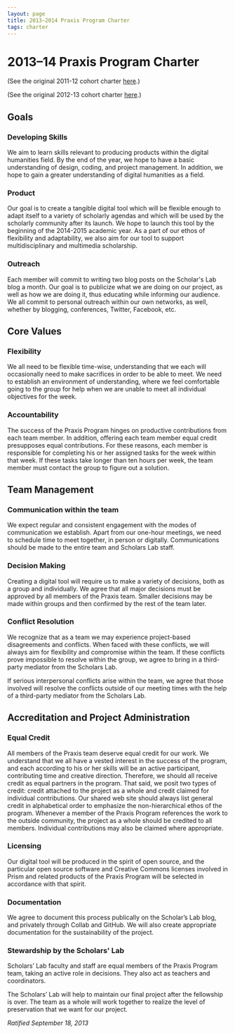 ```yaml
---
layout: page
title: 2013–2014 Praxis Program Charter
tags: charter
---
```


# 2013–14 Praxis Program Charter

(See the original 2011-12 cohort charter [here](https://github.com/scholarslab/praxis/blob/3bf01121aff5e57172d9a2d998098a8c34b26bab/charter.md).)

(See the original 2012-13 cohort charter [here]().)

## Goals

### Developing Skills
We aim to learn skills relevant to producing products within the digital humanities field. By the end of the year, we hope to have a basic understanding of design, coding, and project management. In addition, we hope to gain a greater understanding of digital humanities as a field.

### Product
Our goal is to create a tangible digital tool which will be flexible enough to adapt itself to a variety of scholarly agendas and which will be used by the scholarly community after its launch.  We hope to launch this tool by the beginning of the 2014-2015 academic year.  As a part of our ethos of flexibility and adaptability, we also aim for our tool to support multidisciplinary and multimedia scholarship.

### Outreach
Each member will commit to writing two blog posts on the Scholar's Lab blog a month.  Our goal is to publicize what we are doing on our project, as well as how we are doing it, thus educating while informing our audience.  We all commit to personal outreach within our own networks, as well, whether by blogging, conferences, Twitter, Facebook, etc.  

## Core Values

### Flexibility
We all need to be flexible time-wise, understanding that we each will occasionally need to make sacrifices in order to be able to meet.  We need to establish an environment of understanding, where we feel comfortable going to the group for help when we are unable to meet all individual objectives for the week.

### Accountability
The success of the Praxis Program hinges on productive contributions from each team member. In addition, offering each team member equal credit presupposes equal contributions. For these reasons, each member is responsible for completing his or her assigned tasks for the week within that week. If these tasks take longer than ten hours per week, the team member must contact the group to figure out a solution.

## Team Management

### Communication within the team
We expect regular and consistent engagement with the modes of communication we establish.  Apart from our one-hour meetings, we need to schedule time to meet together, in person or digitally.  Communications should be made to the entire team and Scholars Lab staff.

### Decision Making
Creating a digital tool will require us to make a variety of decisions, both as a group and individually. We agree that all major decisions must be approved by all members of the Praxis team. Smaller decisions may be made within groups and then confirmed by the rest of the team later.

### Conflict Resolution
We recognize that as a team we may experience project-based disagreements and conflicts. When faced with these conflicts, we will always aim for flexibility and compromise within the team. If these conflicts prove impossible to resolve within the group, we agree to bring in a third-party mediator from the Scholars Lab.

If serious interpersonal conflicts arise within the team, we agree that those involved will resolve the conflicts outside of our meeting times with the help of a third-party mediator from the Scholars Lab.

## Accreditation and Project Administration
### Equal Credit
All members of the Praxis team deserve equal credit for our work. We understand that we all have a vested interest in the success of the program, and each according to his or her skills will be an active participant, contributing time and creative direction. Therefore, we should all receive credit as equal partners in the program. That said, we posit two types of credit: credit attached to the project as a whole and credit claimed for individual contributions. Our shared web site should always list general credit in alphabetical order to emphasize the non-hierarchical ethos of the program. Whenever a member of the Praxis Program references the work to the outside community, the project as a whole should be credited to all members. Individual contributions may also be claimed where appropriate.

### Licensing
Our digital tool will be produced in the spirit of open source, and the particular open source software and Creative Commons licenses involved in Prism and related products of the Praxis Program will be selected in accordance with that spirit.

### Documentation
We agree to document this process publically on the Scholar’s Lab blog, and privately through Collab and GitHub. We will also create appropriate documentation for the sustainability of the project.

### Stewardship by the Scholars' Lab
Scholars’ Lab faculty and staff are equal members of the Praxis Program team, taking an active role in decisions. They also act as teachers and coordinators. 

The Scholars’ Lab will help to maintain our final project after the fellowship is over.  The team as a whole will work together to realize the level of preservation that we want for our project.

*Ratified September 18, 2013*

[praxis-wiki]: https://github.com/scholarslab/praxis/wiki
